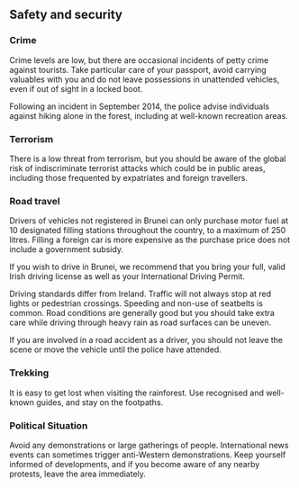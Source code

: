 ## Safety and security

### **Crime**

Crime levels are low, but there are occasional incidents of petty crime against tourists. Take particular care of your passport, avoid carrying valuables with you and do not leave possessions in unattended vehicles, even if out of sight in a locked boot.

Following an incident in September 2014, the police advise individuals against hiking alone in the forest, including at well-known recreation areas.

### **Terrorism**

There is a low threat from terrorism, but you should be aware of the global risk of indiscriminate terrorist attacks which could be in public areas, including those frequented by expatriates and foreign travellers.

### **Road travel**

Drivers of vehicles not registered in Brunei can only purchase motor fuel at 10 designated filling stations throughout the country, to a maximum of 250 litres. Filling a foreign car is more expensive as the purchase price does not include a government subsidy.

If you wish to drive in Brunei, we recommend that you bring your full, valid Irish driving license as well as your International Driving Permit.

Driving standards differ from Ireland. Traffic will not always stop at red lights or pedestrian crossings. Speeding and non-use of seatbelts is common. Road conditions are generally good but you should take extra care while driving through heavy rain as road surfaces can be uneven.

If you are involved in a road accident as a driver, you should not leave the scene or move the vehicle until the police have attended.

### **Trekking**

It is easy to get lost when visiting the rainforest. Use recognised and well-known guides, and stay on the footpaths.

### **Political Situation**

Avoid any demonstrations or large gatherings of people. International news events can sometimes trigger anti-Western demonstrations. Keep yourself informed of developments, and if you become aware of any nearby protests, leave the area immediately.